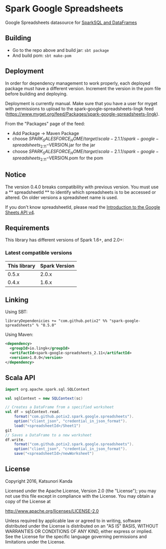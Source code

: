 # Spark Google Spreadsheets

Google Spreadsheets datasource for [SparkSQL and DataFrames](http://spark.apache.org/docs/latest/sql-programming-guide.html)

## Building
  * Go to the repo above and build jar: `sbt package`
  * And build pom: `sbt make-pom`

## Deployment
In order for dependency management to work properly, each deployed package must have a different version.  Increment the version in the pom file before building and deploying.

Deployment is currently manual.  Make sure that you have a user for myget with permissions to upload to the spark-google-spreadsheets-lingk feed (https://www.myget.org/feed/Packages/spark-google-spreadsheets-lingk).

From the "Packages" page of the feed:
  * Add Package -> Maven Package
  * choose $SPARK_SALESFORCE_HOME/target/scala-2.1.1/spark-google-spreadsheets_2.11-$VERSION.jar for the jar
  * choose $SPARK_SALESFORCE_HOME/target/scala-2.1.1/spark-google-spreadsheets_2.11-$VERSION.pom for the pom

## Notice

The version 0.4.0 breaks compatibility with previous version. You must
use a ** spreadsheetId ** to identify which spreadsheets is to be accessed or altered.
On older versions a spreadsheet name is used.

If you don't know spreadsheetId, please read the [Introduction to the Google Sheets API v4](https://developers.google.com/sheets/guides/concepts).

## Requirements

This library has different versions of Spark 1.6+, and 2.0+:

### Latest compatible versions

| This library | Spark Version |
| ------------ | ------------- |
| 0.5.x        | 2.0.x         |
| 0.4.x        | 1.6.x         |

## Linking

Using SBT:

```
libraryDependenicies += "com.github.potix2" %% "spark-google-spreadsheets" % "0.5.0"
```

Using Maven:

```xml
<dependency>
  <groupId>io.lingk</groupId>
  <artifactId>spark-google-spreadsheets_2.11</artifactId>
  <version>1.0.0</version>
</dependency>
```


## Scala API

```scala
import org.apache.spark.sql.SQLContext

val sqlContext = new SQLContext(sc)

// Creates a DataFrame from a specified worksheet
val df = sqlContext.read.
    format("com.github.potix2.spark.google.spreadsheets").
    option("client_json", "credential_in_json_format").
    load("<spreadsheetId>/Sheet1")
git 
// Saves a DataFrame to a new worksheet
df.write.
    format("com.github.potix2.spark.google.spreadsheets").
    option("client_json", "credential_in_json_format").
    save("<spreadsheetId>/newWorksheet")

```

## License

Copyright 2016, Katsunori Kanda

Licensed under the Apache License, Version 2.0 (the "License"); you may not use this file except in compliance with the License. You may obtain a copy of the License at

http://www.apache.org/licenses/LICENSE-2.0

Unless required by applicable law or agreed to in writing, software distributed under the License is distributed on an "AS IS" BASIS, WITHOUT WARRANTIES OR CONDITIONS OF ANY KIND, either express or implied. See the License for the specific language governing permissions and limitations under the License.
